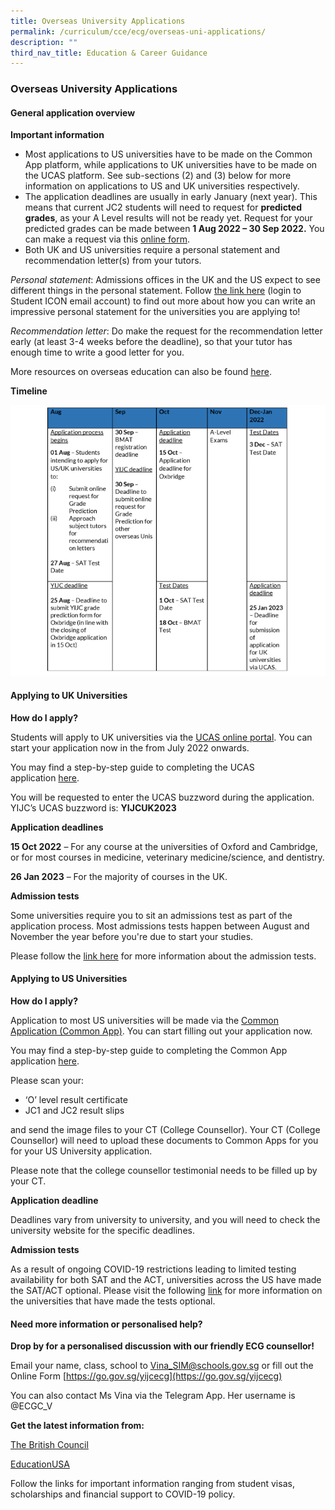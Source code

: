 ```yaml
---
title: Overseas University Applications
permalink: /curriculum/cce/ecg/overseas-uni-applications/
description: ""
third_nav_title: Education & Career Guidance
---
```

### **Overseas University Applications**
#### **General application overview**
**Important information**
* Most applications to US universities have to be made on the Common App platform, while applications to UK universities have to be made on the UCAS platform. See sub-sections (2) and (3) below for more information on applications to US and UK universities respectively.
* The application deadlines are usually in early January (next year). This means that current JC2 students will need to request for **predicted grades**, as your A Level results will not be ready yet. Request for your predicted grades can be made between **1 Aug 2022 – 30 Sep 2022.** You can make a request via this [online form](https://form.gov.sg/60d571a0087ea00011b4114f).
* Both UK and US universities require a personal statement and recommendation letter(s) from your tutors.

_Personal statement_: Admissions offices in the UK and the US expect to see different things in the personal statement. Follow [the link here](https://drive.google.com/drive/folders/1-f5QMPR5gPmm3KSfn8KijHDo37eItFkx) (login to Student ICON email account) to find out more about how you can write an impressive personal statement for the universities you are applying to!

_Recommendation letter_: Do make the request for the recommendation letter early (at least 3-4 weeks before the deadline), so that your tutor has enough time to write a good letter for you.

More resources on overseas education can also be found [here](https://sites.google.com/moe.edu.sg/ecgyijc/exploration/overseas-education?authuser=0).

**Timeline**

![](/images/timeline.png)

#### **Applying to UK Universities**
**How do I apply?**

Students will apply to UK universities via the [UCAS online portal](https://accounts.ucas.com/account/login?returnUrl=https%3A//www.ucas.com/dashboard%23/). You can start your application now in the from July 2022 onwards.

You may find a step-by-step guide to completing the UCAS application [here](https://www.ucas.com/undergraduate/applying-university/filling-your-ucas-undergraduate-application). 

You will be requested to enter the UCAS buzzword during the application. YIJC’s UCAS buzzword is: **YIJCUK2023**

**Application deadlines**

**15 Oct 2022** – For any course at the universities of Oxford and Cambridge, or for most courses in medicine, veterinary medicine/science, and dentistry.

**26 Jan 2023** – For the majority of courses in the UK.

**Admission tests**

Some universities require you to sit an admissions test as part of the application process. Most admissions tests happen between August and November the year before you're due to start your studies.

Please follow the [link here](https://www.ucas.com/undergraduate/applying-university/admissions-tests) for more information about the admission tests.

#### **Applying to US Universities**
**How do I apply?**

Application to most US universities will be made via the [Common Application (Common App)](https://www.commonapp.org/). You can start filling out your application now.

You may find a step-by-step guide to completing the Common App application [here](https://www.commonapp.org/apply/first-year-students).

Please scan your:
* ‘O’ level result certificate
* JC1 and JC2 result slips

and send the image files to your CT (College Counsellor). Your CT (College Counsellor) will need to upload these documents to Common Apps for you for your US University application.

Please note that the college counsellor testimonial needs to be filled up by your CT.

**Application deadline**

Deadlines vary from university to university, and you will need to check the university website for the specific deadlines.

**Admission tests**

As a result of ongoing COVID-19 restrictions leading to limited testing availability for both SAT and the ACT, universities across the US have made the SAT/ACT optional. Please visit the following [link](https://www.ivywise.com/blog/colleges-going-test-optional/#:~:text=Cornell%20University%20and%20Columbia%20University,the%202021%2D22%20admissions%20cycle.) for more information on the universities that have made the tests optional.


#### **Need more information or personalised help?**
**Drop by for a personalised discussion with our friendly ECG counsellor!**

Email your name, class, school to [Vina\_SIM@schools.gov.sg](mailto:Vina_SIM@schools.gov.sg) or fill out the Online Form [https://go.gov.sg/yijcecg](https://go.gov.sg/yijcecg)

You can also contact Ms Vina via the Telegram App. Her username is @ECGC\_V

**Get the latest information from:**

[The British Council](https://www.britishcouncil.sg/study-uk)

[EducationUSA](https://educationusa.state.gov/)

Follow the links for important information ranging from student visas, scholarships and financial support to COVID-19 policy.
